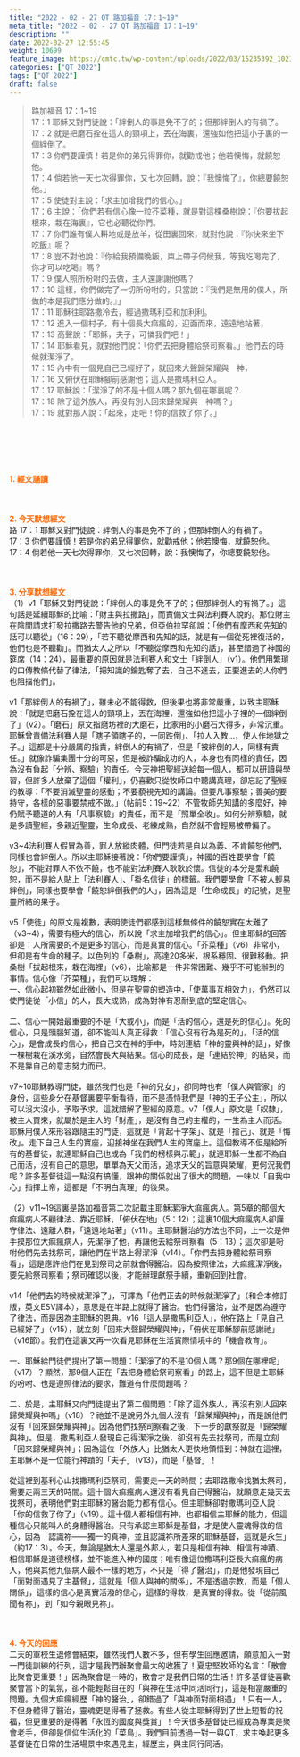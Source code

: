 ```yaml
---
title: "2022 - 02 - 27 QT 路加福音 17：1~19"
meta_title: "2022 - 02 - 27 QT 路加福音 17：1~19"
description: ""
date: 2022-02-27 12:55:45
weight: 10699
feature_image: https://cmtc.tw/wp-content/uploads/2022/03/15235392_10211799862337740_180693556567566654_o-1.webp
categories: ["QT 2022"]
tags: ["QT 2022"]
draft: false
---
```


<blockquote>路加福音 17：1~19<br />
17：1 耶穌又對門徒說：「絆倒人的事是免不了的；但那絆倒人的有禍了。<br />
17：2 就是把磨石拴在這人的頸項上，丟在海裏，還強如他把這小子裏的一個絆倒了。<br />
17：3 你們要謹慎！若是你的弟兄得罪你，就勸戒他；他若懊悔，就饒恕他。<br />
17：4 倘若他一天七次得罪你，又七次回轉，說：『我懊悔了』，你總要饒恕他。」<br />
17：5 使徒對主說：「求主加增我們的信心。」<br />
17：6 主說：「你們若有信心像一粒芥菜種，就是對這棵桑樹說：『你要拔起根來，栽在海裏』，它也必聽從你們。<br />
17：7 你們誰有僕人耕地或是放羊，從田裏回來，就對他說：『你快來坐下吃飯』呢？<br />
17：8 豈不對他說：『你給我預備晚飯，束上帶子伺候我，等我吃喝完了，你才可以吃喝』嗎？<br />
17：9 僕人照所吩咐的去做，主人還謝謝他嗎？<br />
17：10 這樣，你們做完了一切所吩咐的，只當說：『我們是無用的僕人，所做的本是我們應分做的。』」<br />
17：11 耶穌往耶路撒冷去，經過撒瑪利亞和加利利。<br />
17：12 進入一個村子，有十個長大痲瘋的，迎面而來，遠遠地站著，<br />
17：13 高聲說：「耶穌，夫子，可憐我們吧！」<br />
17：14 耶穌看見，就對他們說：「你們去把身體給祭司察看。」他們去的時候就潔淨了。<br />
17：15 內中有一個見自己已經好了，就回來大聲歸榮耀與　神，<br />
17：16 又俯伏在耶穌腳前感謝他；這人是撒瑪利亞人。<br />
17：17 耶穌說：「潔淨了的不是十個人嗎？那九個在哪裏呢？<br />
17：18 除了這外族人，再沒有別人回來歸榮耀與　神嗎？」<br />
17：19 就對那人說：「起來，走吧！你的信救了你了。」</blockquote><br />
&nbsp;<br />
<br />
&nbsp;<br />
<br />
<span style="color: #ff6600;"><strong>1. </strong><strong>經文誦讀</strong></span><br />
<br />
<span style="color: #ff6600;"><strong> </strong></span><br />
<br />
<span style="color: #ff6600;"><strong>2. 今天默想</strong><strong>經文<br />
</strong></span>路 17：1 耶穌又對門徒說：絆倒人的事是免不了的；但那絆倒人的有禍了。<br />
17：3 你們要謹慎！若是你的弟兄得罪你，就勸戒他；他若懊悔，就饒恕他。<br />
17：4 倘若他一天七次得罪你，又七次回轉，說：我懊悔了，你總要饒恕他。<br />
<br />
&nbsp;<br />
<br />
<span style="color: #ff6600;"><strong>3. 分享默想經文<br />
</strong></span>（1）v1「耶穌又對門徒說：「絆倒人的事是免不了的；但那絆倒人的有禍了。」這句話是延續耶穌的比喻：「財主與拉撒路」，而責備文士與法利賽人說的。那位財主在陰間請求打發拉撒路去警告他的兄弟，但亞伯拉罕卻說：「他們有摩西和先知的話可以聽從」（16：29），「若不聽從摩西和先知的話，就是有一個從死裡復活的，他們也是不聽勸」。而猶太人之所以「不聽從摩西和先知的話」，甚至錯過了神國的筵席（14：24），最重要的原因就是法利賽人和文士「絆倒人」（v1）。他們用繁瑣的口傳教條代替了律法，「把知識的鑰匙奪了去，自己不進去，正要進去的人你們也阻擋他們」。<br />
<br />
v1「那絆倒人的有禍了」，雖未必不能得救，但後果也將非常嚴重，以致主耶穌說：「就是把磨石拴在這人的頸項上，丟在海裡，還強如他把這小子裡的一個絆倒了」（v2）。「磨石」原文指磨坊裡的大磨石，比家用的小磨石大得多，非常沉重。耶穌曾責備法利賽人是「瞎子領瞎子的，一同跌倒」、「拉人入教…，使人作地獄之子。」這都是十分嚴厲的指責，絆倒人的有禍了，但是「被絆倒的人，同樣有責任。」就像詐騙集團十分的可惡，但是被詐騙成功的人，本身也有同樣的責任，因為沒有負起「分辨、察驗」的責任。今天神把聖經送給每一個人，都可以研讀與學習，但許多人放棄了這個「權利」，仍喜歡只從牧師口中聽講真理，卻忘記了聖經的教導：「不要消滅聖靈的感動；不要藐視先知的講論。但要凡事察驗；善美的要持守，各樣的惡事要禁戒不做。」（帖前5：19~22）不管牧師先知講的多麼好，神仍賦予聽道的人有「凡事察驗」的責任，而不是「照單全收」。如何分辨察驗，就是多讀聖經，多親近聖靈，生命成長、老練成熟，自然就不會輕易被帶偏了。<br />
<br />
v3~4法利賽人假冒為善，罪人放縱肉體，但門徒若是自以為義、不肯饒恕他們，同樣也會絆倒人。所以主耶穌接著說：「你們要謹慎」，神國的百姓要學會「饒恕」，不能對罪人不依不饒，也不能對法利賽人耿耿於懷。信徒的本分是愛和饒恕，而不是給人貼上「法利賽人」、「掛名信徒」的標籤。我們要學會「不被人輕易絆倒」，同樣也要學會「饒恕絆倒我們的人」，因為這是「生命成長」的記號，是聖靈所結的果子。<br />
<br />
v5「使徒」的原文是複數，表明使徒們都感到這樣無條件的饒恕實在太難了（v3~4），需要有極大的信心，所以說「求主加增我們的信心」。但主耶穌的回答卻是：人所需要的不是更多的信心，而是真實的信心。「芥菜種」（v6）非常小，但卻是有生命的種子。以色列的「桑樹」，高達20多米，根系穩固、很難移動。把桑樹「拔起根來，栽在海裡」（v6），比喻那是一件非常困難、幾乎不可能辦到的事情。信心像「芥菜種」，我們可以理解：<br />
一、信心起初雖然如此微小，但是在聖靈的塑造中，「使萬事互相效力」，仍然可以使門徒從「小信」的人，長大成熟，成為對神有忍耐到底的堅定信心。<br />
<br />
二、信心一開始最重要的不是「大或小」，而是「活的信心，還是死的信心」。死的信心，只是頭腦知道，卻不能叫人真正得救：「信心沒有行為是死的」。「活的信心」，是會成長的信心，把自己交在神的手中，時刻連結「神的靈與神的話」，好像一棵樹栽在溪水旁，自然會長大與結果。信心的成長，是「連結於神」的結果，而不是靠自己的意志努力而已。<br />
<br />
v7~10耶穌教導門徒，雖然我們也是「神的兒女」，卻同時也有「僕人與管家」的身份，這些身分在基督裏要平衡看待，而不是憑恃我們是「神的王子公主」，所以可以沒大沒小，予取予求，這就錯解了聖經的原意。v7「僕人」原文是「奴隸」，被主人買來，就屬於是主人的「財產」，是沒有自己的主權的，一生為主人而活。耶穌用僕人來形容跟隨主的門徒，這就是「背起十字架」、就是「捨己」、就是「悔改」。走下自己人生的寶座，迎接神坐在我們人生的寶座上。這個教導不但是給所有的基督徒，就連耶穌自己也成為「我們的榜樣與示範」，就連耶穌一生都不為自己而活，沒有自己的意思，單單為天父而活，追求天父的旨意與榮耀，更何況我們呢？許多基督徒這一點沒有搞懂，跟神的關係就出了很大的問題，一味以「自我中心」指揮上帝，這都是「不明白真理」的後果。<br />
<br />
（2）v11~19這裏是路加福音第二次記載主耶穌潔淨大痲瘋病人。第5章的那個大痲瘋病人不顧律法、靠近耶穌，「俯伏在地」（5：12）；這裏10個大痲瘋病人卻謹守律法、遠離人群，「遠遠地站著」（v11）。主耶穌醫治的方法也不同，上一次是伸手摸那位大痲瘋病人，先潔淨了他，再讓他去給祭司察看（5：13）；這次卻是吩咐他們先去找祭司，讓他們在半路上得潔淨（v14）。「你們去把身體給祭司察看」，這是應許他們在見到祭司之前就會得醫治。因為按照律法，大痲瘋潔淨後，要先給祭司察看；祭司確認以後，才能辦理獻祭手續，重新回到社會。<br />
<br />
v14「他們去的時候就潔淨了」，可譯為「他們正去的時候就潔淨了」（和合本修訂版，英文ESV譯本），意思是在半路上就得了醫治。他們得醫治，並不是因為遵守了律法，而是因為主耶穌的恩典。v16「這人是撒馬利亞人」，他在路上「見自己已經好了」（v15），就立刻「回來大聲歸榮耀與神」，「俯伏在耶穌腳前感謝祂」（v16節）。我們在這裏又再一次看見耶穌在生活實際情境中的「機會教育」。<br />
<br />
一、耶穌給門徒們提出了第一問題：「潔淨了的不是10個人嗎？那9個在哪裡呢」（v17）？顯然，那9個人正在「去把身體給祭司察看」的路上，這不但是主耶穌的吩咐、也是遵照律法的要求，難道有什麼問題嗎？<br />
<br />
二、於是，主耶穌又向門徒提出了第二個問題：「除了這外族人，再沒有別人回來歸榮耀與神嗎」（v18）？祂並不是說另外九個人沒有「歸榮耀與神」，而是說他們沒有「回來歸榮耀與神」。因為他們找祭司察看之後，下一步的獻祭就是「歸榮耀與神」。但是，撒馬利亞人發現自己得潔淨之後，卻沒有先去找祭司，而是立刻「回來歸榮耀與神」；因為這位「外族人」比猶太人更快地領悟到：神就在這裡，主耶穌不是一位能行神蹟的「夫子」（v13），而是「基督」！<br />
<br />
從這裡到基利心山找撒瑪利亞祭司，需要走一天的時間；去耶路撒冷找猶太祭司，需要走兩三天的時間。這十個大痲瘋病人還沒有看見自己得醫治，就願意走幾天去找祭司，表明他們對主耶穌的醫治能力都有信心。但主耶穌卻對撒瑪利亞人說：「你的信救了你了」（v19）。這十個人都相信有神，也都相信主耶穌的能力，但這種信心只能叫人的身體得醫治。只有承認主耶穌是基督，才是使人靈魂得救的信心，因為「認識祢——獨一的真神，並且認識祢所差來的耶穌基督，這就是永生」（約17：3）。今天，無論是猶太人還是外邦人，若只是相信有神、相信有神蹟、相信耶穌是道德榜樣，並不能進入神的國度；唯有像這位撒瑪利亞長大痲瘋的病人，他與其他九個病人最不一樣的地方，不只是「得了醫治」，而是他發現自己「面對面遇見了主基督」，這就是「個人與神的關係」，不是透過宗教，而是「個人關係」，這樣的信心是真實活潑的信心，這樣的得救，是真實的得救。從「從前風聞有祢」，到「如今親眼見祢」。<br />
<br />
&nbsp;<br />
<br />
<span style="color: #ff6600;"><strong>4. 今天的回應<br />
</strong></span>二天的軍校生退修會結束，雖然我們人數不多，但有學生回應邀請，願意加入一對一門徒訓練的行列，這才是我們辦聚會最大的收獲了！夏忠堅牧師的名言：「散會比聚會更重要！」因為聚會是一時的，散會才是我們日常的生活！許多基督徒喜歡聚會當下的氣氛，卻不能輕鬆自在的「與神在生活中同活同行」，這是相當嚴重的問題。九個大痲瘋經歷「神的醫治」，卻錯過了「與神面對面相遇」！只有一人，不但身體得了醫治，靈魂更是得著了拯救。有些人從主耶穌得到了世上短暫的祝福，但更重要的是得著「永恆的國度與獎賞」！今天很多基督徒已經成為專業是聚會老手，但卻是信仰生活化的「菜鳥」。我們目前透過一對一與QT，求主喚起更多基督徒在日常的生活場景中來遇見主，經歷主，與主同行同活。<br />
<br />
&nbsp;
        